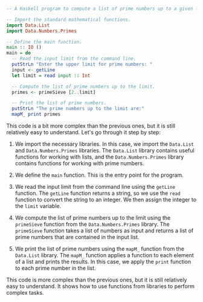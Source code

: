 ```haskell
-- A Haskell program to compute a list of prime numbers up to a given limit.

-- Import the standard mathematical functions.
import Data.List
import Data.Numbers.Primes

-- Define the main function.
main :: IO ()
main = do
  -- Read the input limit from the command line.
  putStrLn "Enter the upper limit for prime numbers: "
  input <- getLine
  let limit = read input :: Int

  -- Compute the list of prime numbers up to the limit.
  primes <- primeSieve [2..limit]

  -- Print the list of prime numbers.
  putStrLn "The prime numbers up to the limit are:"
  mapM_ print primes
```

This code is a bit more complex than the previous ones, but it is still relatively easy to understand. Let's go through it step by step:

1. We import the necessary libraries. In this case, we import the `Data.List` and `Data.Numbers.Primes` libraries. The `Data.List` library contains useful functions for working with lists, and the `Data.Numbers.Primes` library contains functions for working with prime numbers.

2. We define the `main` function. This is the entry point for the program.

3. We read the input limit from the command line using the `getLine` function. The `getLine` function returns a string, so we use the `read` function to convert the string to an integer. We then assign the integer to the `limit` variable.

4. We compute the list of prime numbers up to the limit using the `primeSieve` function from the `Data.Numbers.Primes` library. The `primeSieve` function takes a list of numbers as input and returns a list of prime numbers that are contained in the input list.

5. We print the list of prime numbers using the `mapM_` function from the `Data.List` library. The `mapM_` function applies a function to each element of a list and prints the results. In this case, we apply the `print` function to each prime number in the list.

This code is more complex than the previous ones, but it is still relatively easy to understand. It shows how to use functions from libraries to perform complex tasks.